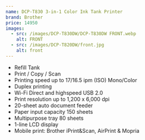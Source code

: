 ```yaml
---
name: DCP-T830 3-in-1 Color Ink Tank Printer
brand: Brother
price: 14950
images:
  - src: /images/DCP-T830DW/DCP-T830DW FRONT.webp
    alt: FRONT
  - src: /images/DCP-T820DW/front.jpg
    alt: front
---
```


* Refill Tank
* Print / Copy / Scan
* Printing speed up to 17/16.5 ipm (ISO) Mono/Color
* Duplex printing
* Wi-Fi Direct and highspeed USB 2.0
* Print resolution up to 1,200 x 6,000 dpi
* 20-sheet auto document feeder
* Paper input capacity 150 sheets
* Multipurpose tray 80 sheets
* 1-line LCD display
* Mobile print: Brother iPrint\&Scan, AirPrint & Mopria
